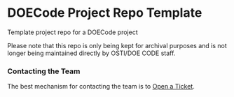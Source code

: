 # DOECode Project Repo Template
Template project repo for a DOECode project

Please note that this repo is only being kept for archival purposes and is not longer being maintained directly by OSTI/DOE CODE staff.

### Contacting the Team
The best mechanism for contacting the team is to [Open a Ticket](https://github.com/doecode/doecode.github.io/issues/new).
